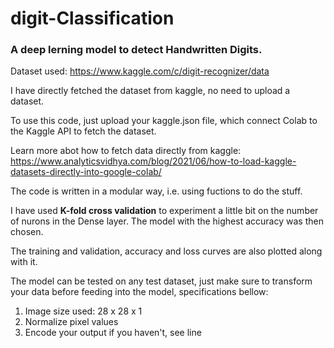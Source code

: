 # digit-Classification

### A deep lerning model to detect Handwritten Digits.
Dataset used: https://www.kaggle.com/c/digit-recognizer/data

I have directly fetched the dataset from kaggle, no need to upload a dataset.

To use this code, just upload your kaggle.json file, which connect Colab to the Kaggle API to fetch the dataset.

Learn more abot how to fetch data directly from kaggle: https://www.analyticsvidhya.com/blog/2021/06/how-to-load-kaggle-datasets-directly-into-google-colab/

The code is written in a modular way, i.e. using fuctions to do the stuff.

I have used **K-fold cross validation** to experiment a little bit on the number of nurons in the Dense layer.
The model with the highest accuracy was then chosen.

The training and validation, accuracy and loss curves are also plotted along with it.

The model can be tested on any test dataset, just make sure to transform your data before feeding into the model, specifications bellow:
1. Image size used: 28 x 28 x 1
2. Normalize pixel values
3. Encode your output if you haven't, see line
